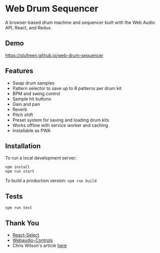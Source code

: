 # Web Drum Sequencer

A browser-based drum machine and sequencer built with the Web Audio API, React, and Redux.

## Demo

https://stufreen.github.io/web-drum-sequencer

## Features
 * Swap drum samples
 * Pattern selector to save up to 8 patterns per drum kit
 * BPM and swing control
 * Sample hit buttons
 * Gain and pan
 * Reverb
 * Pitch shift
 * Preset system for saving and loading drum kits
 * Works offline with service worker and caching
 * Installable as PWA

## Installation

To run a local development server:
```
npm install
npm run start
```

To build a production version: `npm run build`

## Tests

```
npm run test
```

## Thank You
 * [React-Select](https://github.com/JedWatson/react-select)
 * [Webaudio-Controls](https://github.com/g200kg/webaudio-controls)
 * Chris Wilson's article [here](https://www.html5rocks.com/en/tutorials/audio/scheduling/)
